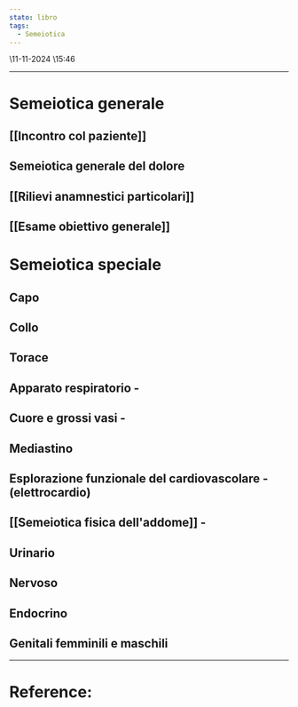 ```yaml
---
stato: libro
tags:
  - Semeiotica
---
```

\11-11-2024 \15:46

--- 

# Semeiotica generale
## [[Incontro col paziente]]

## Semeiotica generale del dolore
## [[Rilievi anamnestici particolari]]
## [[Esame obiettivo generale]]
# Semeiotica speciale
## Capo
## Collo
## Torace
## Apparato respiratorio - 
## Cuore e grossi vasi -
## Mediastino
## Esplorazione funzionale del cardiovascolare - (elettrocardio)
## [[Semeiotica fisica dell'addome]] - 
## Urinario
## Nervoso
## Endocrino
## Genitali femminili e maschili






--- 
# Reference:

